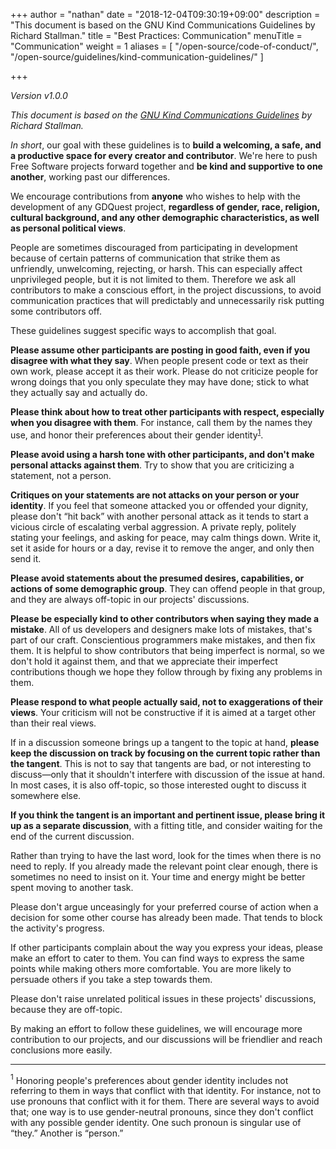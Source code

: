 +++
author = "nathan"
date = "2018-12-04T09:30:19+09:00"
description = "This document is based on the GNU Kind Communications Guidelines by Richard Stallman."
title = "Best Practices: Communication"
menuTitle = "Communication"
weight = 1
aliases = [
  "/open-source/code-of-conduct/",
  "/open-source/guidelines/kind-communication-guidelines/"
]

+++

*Version v1.0.0*

*This document is based on the [GNU Kind Communications Guidelines](//www.gnu.org/philosophy/kind-communication.html) by Richard Stallman.*

*In short*, our goal with these guidelines is to **build a welcoming, a safe, and a productive space for every creator and contributor**. We're here to push Free Software projects forward together and **be kind and supportive to one another**, working past our differences.

We encourage contributions from **anyone** who wishes to help with the development of any GDQuest project, **regardless of gender, race, religion, cultural background, and any other demographic characteristics, as well as personal political views**.

People are sometimes discouraged from participating in development because of certain patterns of communication that strike them as unfriendly, unwelcoming, rejecting, or harsh. This can especially affect unprivileged people, but it is not limited to them. Therefore we ask all contributors to make a conscious effort, in the project discussions, to avoid communication practices that will predictably and unnecessarily risk putting some contributors off.

These guidelines suggest specific ways to accomplish that goal.

**Please assume other participants are posting in good faith, even if you disagree with what they say**. When people present code or text as their own work, please accept it as their work. Please do not criticize people for wrong doings that you only speculate they may have done; stick to what they actually say and actually do.

**Please think about how to treat other participants with respect, especially when you disagree with them**. For instance, call them by the names they use, and honor their preferences about their gender identity<sup>[1](#1-footnote)</sup>.

**Please avoid using a harsh tone with other participants, and don't make personal attacks against them**. Try to show that you are criticizing a statement, not a person.

**Critiques on your statements are not attacks on your person or your identity**. If you feel that someone attacked you or offended your dignity, please don't “hit back” with another personal attack as it tends to start a vicious circle of escalating verbal aggression. A private reply, politely stating your feelings, and asking for peace, may calm things down. Write it, set it aside for hours or a day, revise it to remove the anger, and only then send it.

**Please avoid statements about the presumed desires, capabilities, or actions of some demographic group**. They can offend people in that group, and they are always off-topic in our projects' discussions.

**Please be especially kind to other contributors when saying they made a mistake**. All of us developers and designers make lots of mistakes, that's part of our craft. Conscientious programmers make mistakes, and then fix them. It is helpful to show contributors that being imperfect is normal, so we don't hold it against them, and that we appreciate their imperfect contributions though we hope they follow through by fixing any problems in them.

**Please respond to what people actually said, not to exaggerations of their views**. Your criticism will not be constructive if it is aimed at a target other than their real views.

If in a discussion someone brings up a tangent to the topic at hand, **please keep the discussion on track by focusing on the current topic rather than the tangent**. This is not to say that tangents are bad, or not interesting to discuss—only that it shouldn't interfere with discussion of the issue at hand. In most cases, it is also off-topic, so those interested ought to discuss it somewhere else.

**If you think the tangent is an important and pertinent issue, please bring it up as a separate discussion**, with a fitting title, and consider waiting for the end of the current discussion.

Rather than trying to have the last word, look for the times when there is no need to reply. If you already made the relevant point clear enough, there is sometimes no need to insist on it. Your time and energy might be better spent moving to another task.

Please don't argue unceasingly for your preferred course of action when a decision for some other course has already been made. That tends to block the activity's progress.

If other participants complain about the way you express your ideas, please make an effort to cater to them. You can find ways to express the same points while making others more comfortable. You are more likely to persuade others if you take a step towards them.

Please don't raise unrelated political issues in these projects' discussions, because they are off-topic.

By making an effort to follow these guidelines, we will encourage more contribution to our projects, and our discussions will be friendlier and reach conclusions more easily.

----

<a name="1-footnote"><sup>1</sup></a> Honoring people's preferences about gender identity includes not referring to them in ways that conflict with that identity. For instance, not to use pronouns that conflict with it for them. There are several ways to avoid that; one way is to use gender-neutral pronouns, since they don't conflict with any possible gender identity. One such pronoun is singular use of “they.” Another is “person.”
